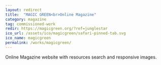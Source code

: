 ```yaml
---
layout: redirect
title:  "MAGIC GREEN<br>Online Magazine"
category: magazine
tag: commissioned-work
redir: https://magicgreen.org/?ref=junglestar
ico_url: /assets/ico/magicgreen/safari-pinned-tab.svg
ico_name: magicgreen
permalink: /works/magicgreen/
---
```


Online Magazine website with resources search and responsive images.
